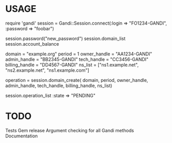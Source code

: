USAGE
=====

require 'gandi'
session = Gandi::Session.connect(:login => "FO1234-GANDI", :password => "foobar")

session.password("new_password")
session.domain_list
session.account_balance

domain  = "example.org"
period  = 1
owner_handle    = "AA1234-GANDI"
admin_handle    = "BB2345-GANDI"
tech_handle     = "CC3456-GANDI"
billing_handle  = "DD4567-GANDI"
ns_list  = ["ns1.example.net", "ns2.example.net", "ns1.example.com"]

operation = session.domain_create( domain, period,
                                   owner_handle, admin_handle,
                                   tech_handle, billing_handle,
                                   ns_list)

session.operation_list :state => "PENDING"

TODO
====
Tests
Gem release
Argument checking for all Gandi methods
Documentation
